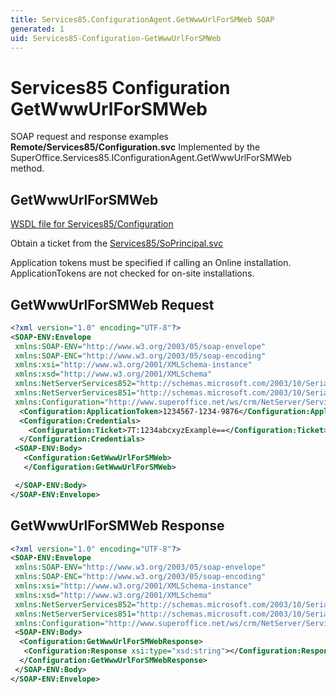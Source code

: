 ```yaml
---
title: Services85.ConfigurationAgent.GetWwwUrlForSMWeb SOAP
generated: 1
uid: Services85-Configuration-GetWwwUrlForSMWeb
---
```


# Services85 Configuration GetWwwUrlForSMWeb

SOAP request and response examples **Remote/Services85/Configuration.svc**
Implemented by the <see cref="M:SuperOffice.Services85.IConfigurationAgent.GetWwwUrlForSMWeb">SuperOffice.Services85.IConfigurationAgent.GetWwwUrlForSMWeb</see> method.

## GetWwwUrlForSMWeb

[WSDL file for Services85/Configuration](../Services85-Configuration.md)

Obtain a ticket from the [Services85/SoPrincipal.svc](../SoPrincipal/index.md)

Application tokens must be specified if calling an Online installation. ApplicationTokens are not checked for on-site installations.

## GetWwwUrlForSMWeb Request

```xml
<?xml version="1.0" encoding="UTF-8"?>
<SOAP-ENV:Envelope
 xmlns:SOAP-ENV="http://www.w3.org/2003/05/soap-envelope"
 xmlns:SOAP-ENC="http://www.w3.org/2003/05/soap-encoding"
 xmlns:xsi="http://www.w3.org/2001/XMLSchema-instance"
 xmlns:xsd="http://www.w3.org/2001/XMLSchema"
 xmlns:NetServerServices852="http://schemas.microsoft.com/2003/10/Serialization/Arrays"
 xmlns:NetServerServices851="http://schemas.microsoft.com/2003/10/Serialization/"
 xmlns:Configuration="http://www.superoffice.net/ws/crm/NetServer/Services85">
  <Configuration:ApplicationToken>1234567-1234-9876</Configuration:ApplicationToken>
  <Configuration:Credentials>
    <Configuration:Ticket>7T:1234abcxyzExample==</Configuration:Ticket>
  </Configuration:Credentials>
 <SOAP-ENV:Body>
   <Configuration:GetWwwUrlForSMWeb>
   </Configuration:GetWwwUrlForSMWeb>

 </SOAP-ENV:Body>
</SOAP-ENV:Envelope>

```

## GetWwwUrlForSMWeb Response

```xml
<?xml version="1.0" encoding="UTF-8"?>
<SOAP-ENV:Envelope
 xmlns:SOAP-ENV="http://www.w3.org/2003/05/soap-envelope"
 xmlns:SOAP-ENC="http://www.w3.org/2003/05/soap-encoding"
 xmlns:xsi="http://www.w3.org/2001/XMLSchema-instance"
 xmlns:xsd="http://www.w3.org/2001/XMLSchema"
 xmlns:NetServerServices852="http://schemas.microsoft.com/2003/10/Serialization/Arrays"
 xmlns:NetServerServices851="http://schemas.microsoft.com/2003/10/Serialization/"
 xmlns:Configuration="http://www.superoffice.net/ws/crm/NetServer/Services85">
 <SOAP-ENV:Body>
  <Configuration:GetWwwUrlForSMWebResponse>
   <Configuration:Response xsi:type="xsd:string"></Configuration:Response>
  </Configuration:GetWwwUrlForSMWebResponse>
 </SOAP-ENV:Body>
</SOAP-ENV:Envelope>

```
